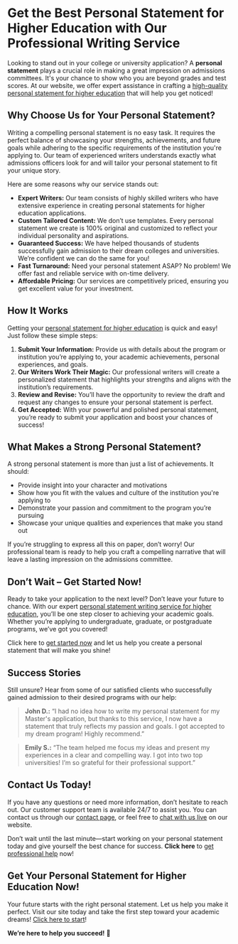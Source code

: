 # Get the Best Personal Statement for Higher Education with Our Professional Writing Service

Looking to stand out in your college or university application? A **personal statement** plays a crucial role in making a great impression on admissions committees. It's your chance to show who you are beyond grades and test scores. At our website, we offer expert assistance in crafting a [high-quality personal statement for higher education](https://tinyurl.com/topessay?keyword=personal+statement+for+higher+education) that will help you get noticed!

## Why Choose Us for Your Personal Statement?

Writing a compelling personal statement is no easy task. It requires the perfect balance of showcasing your strengths, achievements, and future goals while adhering to the specific requirements of the institution you're applying to. Our team of experienced writers understands exactly what admissions officers look for and will tailor your personal statement to fit your unique story.

Here are some reasons why our service stands out:

- **Expert Writers:** Our team consists of highly skilled writers who have extensive experience in creating personal statements for higher education applications.
- **Custom Tailored Content:** We don’t use templates. Every personal statement we create is 100% original and customized to reflect your individual personality and aspirations.
- **Guaranteed Success:** We have helped thousands of students successfully gain admission to their dream colleges and universities. We’re confident we can do the same for you!
- **Fast Turnaround:** Need your personal statement ASAP? No problem! We offer fast and reliable service with on-time delivery.
- **Affordable Pricing:** Our services are competitively priced, ensuring you get excellent value for your investment.

## How It Works

Getting your [personal statement for higher education](https://tinyurl.com/topessay?keyword=personal+statement+for+higher+education) is quick and easy! Just follow these simple steps:

1. **Submit Your Information:** Provide us with details about the program or institution you’re applying to, your academic achievements, personal experiences, and goals.
2. **Our Writers Work Their Magic:** Our professional writers will create a personalized statement that highlights your strengths and aligns with the institution’s requirements.
3. **Review and Revise:** You’ll have the opportunity to review the draft and request any changes to ensure your personal statement is perfect.
4. **Get Accepted:** With your powerful and polished personal statement, you’re ready to submit your application and boost your chances of success!

## What Makes a Strong Personal Statement?

A strong personal statement is more than just a list of achievements. It should:

- Provide insight into your character and motivations
- Show how you fit with the values and culture of the institution you're applying to
- Demonstrate your passion and commitment to the program you’re pursuing
- Showcase your unique qualities and experiences that make you stand out

If you’re struggling to express all this on paper, don’t worry! Our professional team is ready to help you craft a compelling narrative that will leave a lasting impression on the admissions committee.

## Don’t Wait – Get Started Now!

Ready to take your application to the next level? Don’t leave your future to chance. With our expert [personal statement writing service for higher education](https://tinyurl.com/topessay?keyword=personal+statement+for+higher+education), you’ll be one step closer to achieving your academic goals. Whether you’re applying to undergraduate, graduate, or postgraduate programs, we’ve got you covered!

Click here to [get started now](https://tinyurl.com/topessay?keyword=personal+statement+for+higher+education) and let us help you create a personal statement that will make you shine!

## Success Stories

Still unsure? Hear from some of our satisfied clients who successfully gained admission to their desired programs with our help:

> **John D.:** “I had no idea how to write my personal statement for my Master's application, but thanks to this service, I now have a statement that truly reflects my passion and goals. I got accepted to my dream program! Highly recommend.”

> **Emily S.:** “The team helped me focus my ideas and present my experiences in a clear and compelling way. I got into two top universities! I’m so grateful for their professional support.”

## Contact Us Today!

If you have any questions or need more information, don’t hesitate to reach out. Our customer support team is available 24/7 to assist you. You can contact us through our [contact page](https://tinyurl.com/topessay?keyword=personal+statement+for+higher+education), or feel free to [chat with us live](https://tinyurl.com/topessay?keyword=personal+statement+for+higher+education) on our website.

Don’t wait until the last minute—start working on your personal statement today and give yourself the best chance for success. **Click here** to [get professional help](https://tinyurl.com/topessay?keyword=personal+statement+for+higher+education) now!

## Get Your Personal Statement for Higher Education Now!

Your future starts with the right personal statement. Let us help you make it perfect. Visit our site today and take the first step toward your academic dreams! [Click here to start](https://tinyurl.com/topessay?keyword=personal+statement+for+higher+education)!

**We’re here to help you succeed!** 🌟
